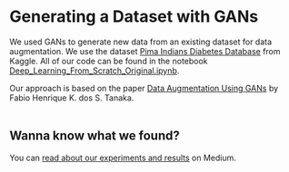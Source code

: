 # Generating a Dataset with GANs

We used GANs to generate new data from an existing dataset for data augmentation. We use the dataset [Pima Indians Diabetes Database](https://www.kaggle.com/uciml/pima-indians-diabetes-database) from Kaggle. All of our code can be found in the notebook [Deep_Learning_From_Scratch_Original.ipynb](/Deep_Learning_From_Scratch_Original.ipynb). 

Our approach is based on the paper [Data Augmentation Using GANs](https://arxiv.org/abs/1904.09135) by Fabio Henrique K. dos S. Tanaka.
<br><br>
## Wanna know what we found?
You can [read about our experiments and results](https://medium.com/swlh/generating-a-dataset-with-gans-1e994ff633fd) on Medium.

